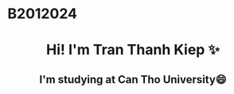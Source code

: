 # B2012024
<h1 align = "center">Hi! I'm Tran Thanh Kiep ✨</h1>
<h2 align = "center">I'm studying at Can Tho University😄</h2>
